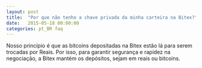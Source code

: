 ```yaml
---
layout: post
title:  "Por que não tenho a chave privada da minha carteira na Bitex?"
date:   2015-05-18 00:00:00
categories: pt_BR faq
---
```


Nosso princípio é que as bitcoins depositadas na Bitex estão lá para serem trocadas por Reais. Por isso, para garantir segurança e rapidez na negociação, a Bitex mantém os depósitos, sejam em reais ou bitcoins. 
